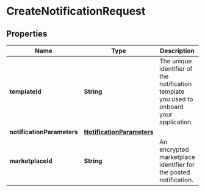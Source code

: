 # CreateNotificationRequest

## Properties
Name | Type | Description | Notes
------------ | ------------- | ------------- | -------------
**templateId** | **String** | The unique identifier of the notification template you used to onboard your application. | 
**notificationParameters** | [**NotificationParameters**](NotificationParameters.md) |  | 
**marketplaceId** | **String** | An encrypted marketplace identifier for the posted notification. |  [optional]
